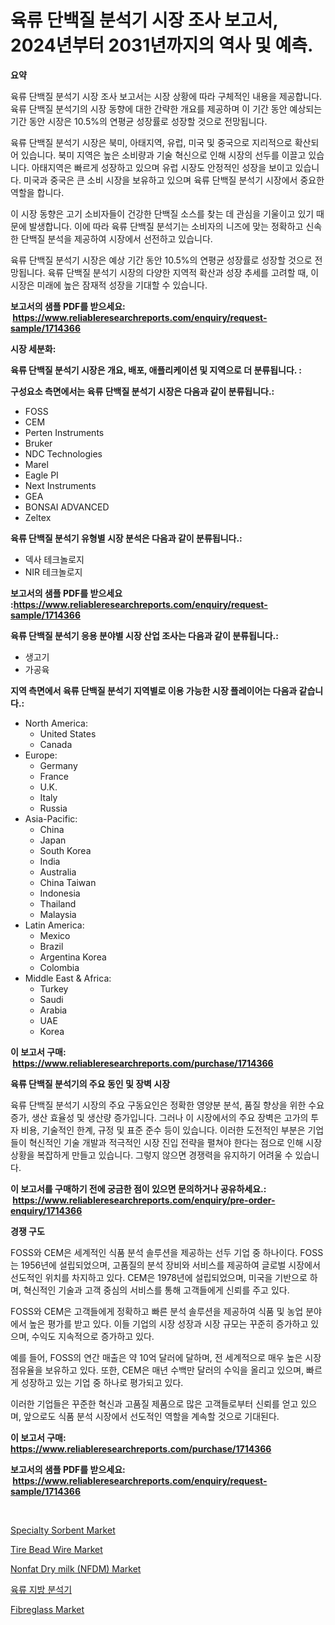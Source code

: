 <p><h1>육류 단백질 분석기 시장 조사 보고서, 2024년부터 2031년까지의 역사 및 예측.</h1></p><p><strong>요약</strong></p>
<p><p>육류 단백질 분석기 시장 조사 보고서는 시장 상황에 따라 구체적인 내용을 제공합니다. 육류 단백질 분석기의 시장 동향에 대한 간략한 개요를 제공하며 이 기간 동안 예상되는 기간 동안 시장은 10.5%의 연평균 성장률로 성장할 것으로 전망됩니다.</p><p>육류 단백질 분석기 시장은 북미, 아태지역, 유럽, 미국 및 중국으로 지리적으로 확산되어 있습니다. 북미 지역은 높은 소비량과 기술 혁신으로 인해 시장의 선두를 이끌고 있습니다. 아태지역은 빠르게 성장하고 있으며 유럽 시장도 안정적인 성장을 보이고 있습니다. 미국과 중국은 큰 소비 시장을 보유하고 있으며 육류 단백질 분석기 시장에서 중요한 역할을 합니다.</p><p>이 시장 동향은 고기 소비자들이 건강한 단백질 소스를 찾는 데 관심을 기울이고 있기 때문에 발생합니다. 이에 따라 육류 단백질 분석기는 소비자의 니즈에 맞는 정확하고 신속한 단백질 분석을 제공하여 시장에서 선전하고 있습니다.</p><p>육류 단백질 분석기 시장은 예상 기간 동안 10.5%의 연평균 성장률로 성장할 것으로 전망됩니다. 육류 단백질 분석기 시장의 다양한 지역적 확산과 성장 추세를 고려할 때, 이 시장은 미래에 높은 잠재적 성장을 기대할 수 있습니다.</p></p>
<p><strong>보고서의 샘플 PDF를 받으세요: &nbsp;<a href="https://www.reliableresearchreports.com/enquiry/request-sample/1714366">https://www.reliableresearchreports.com/enquiry/request-sample/1714366</a></strong></p>
<p><strong>시장 세분화:</strong></p>
<p><strong> 육류 단백질 분석기 시장은 개요, 배포, 애플리케이션 및 지역으로 더 분류됩니다. :</strong></p>
<p><strong>구성요소 측면에서는 육류 단백질 분석기 시장은 다음과 같이 분류됩니다.:</strong></p>
<p><ul><li>FOSS</li><li>CEM</li><li>Perten Instruments</li><li>Bruker</li><li>NDC Technologies</li><li>Marel</li><li>Eagle PI</li><li>Next Instruments</li><li>GEA</li><li>BONSAI ADVANCED</li><li>Zeltex</li></ul></p>
<p><strong> 육류 단백질 분석기 유형별 시장 분석은 다음과 같이 분류됩니다.:</strong></p>
<p><ul><li>덱사 테크놀로지</li><li>NIR 테크놀로지</li></ul></p>
<p><strong>보고서의 샘플 PDF를 받으세요 :<a href="https://www.reliableresearchreports.com/enquiry/request-sample/1714366">https://www.reliableresearchreports.com/enquiry/request-sample/1714366</a></strong></p>
<p><strong> 육류 단백질 분석기 응용 분야별 시장 산업 조사는 다음과 같이 분류됩니다.:</strong></p>
<p><ul><li>생고기</li><li>가공육</li></ul></p>
<p><strong>지역 측면에서 육류 단백질 분석기 지역별로 이용 가능한 시장 플레이어는 다음과 같습니다.:</strong></p>
<p><ul>
    <li>
        North America:
        <ul>
            <li>United States</li>
            <li>Canada</li>
        </ul>
    </li>
    <li>
        Europe:
        <ul>
            <li>Germany</li>
            <li>France</li>
            <li>U.K.</li>
            <li>Italy</li>
            <li>Russia</li>
        </ul>
    </li>
    <li>
        Asia-Pacific:
        <ul>
            <li>China</li>
            <li>Japan</li>
            <li>South Korea</li>
            <li>India</li>
            <li>Australia</li>
            <li>China Taiwan</li>
            <li>Indonesia</li>
            <li>Thailand</li>
            <li>Malaysia</li>
        </ul>
    </li>
    <li>
        Latin America:
        <ul>
            <li>Mexico</li>
            <li>Brazil</li>
            <li>Argentina Korea</li>
            <li>Colombia</li>
        </ul>
    </li>
    <li>
        Middle East & Africa:
        <ul>
            <li>Turkey</li>
            <li>Saudi</li>
            <li>Arabia</li>
            <li>UAE</li>
            <li>Korea</li>
        </ul>
    </li>
    </ul></p>
<p><strong>이 보고서 구매: &nbsp;<a href="https://www.reliableresearchreports.com/purchase/1714366">https://www.reliableresearchreports.com/purchase/1714366</a></strong></p>
<p><strong>육류 단백질 분석기의 주요 동인 및 장벽 시장</strong></p>
<p><p>육류 단백질 분석기 시장의 주요 구동요인은 정확한 영양분 분석, 품질 향상을 위한 수요 증가, 생산 효율성 및 생산량 증가입니다. 그러나 이 시장에서의 주요 장벽은 고가의 투자 비용, 기술적인 한계, 규정 및 표준 준수 등이 있습니다. 이러한 도전적인 부분은 기업들이 혁신적인 기술 개발과 적극적인 시장 진입 전략을 펼쳐야 한다는 점으로 인해 시장 상황을 복잡하게 만들고 있습니다. 그렇지 않으면 경쟁력을 유지하기 어려울 수 있습니다.</p></p>
<p><strong>이 보고서를 구매하기 전에 궁금한 점이 있으면 문의하거나 공유하세요.: &nbsp;<a href="https://www.reliableresearchreports.com/enquiry/pre-order-enquiry/1714366">https://www.reliableresearchreports.com/enquiry/pre-order-enquiry/1714366</a></strong></p>
<p><strong>경쟁 구도</strong></p>
<p><p>FOSS와 CEM은 세계적인 식품 분석 솔루션을 제공하는 선두 기업 중 하나이다. FOSS는 1956년에 설립되었으며, 고품질의 분석 장비와 서비스를 제공하여 글로벌 시장에서 선도적인 위치를 차지하고 있다. CEM은 1978년에 설립되었으며, 미국을 기반으로 하며, 혁신적인 기술과 고객 중심의 서비스를 통해 고객들에게 신뢰를 주고 있다.</p><p>FOSS와 CEM은 고객들에게 정확하고 빠른 분석 솔루션을 제공하여 식품 및 농업 분야에서 높은 평가를 받고 있다. 이들 기업의 시장 성장과 시장 규모는 꾸준히 증가하고 있으며, 수익도 지속적으로 증가하고 있다.</p><p>예를 들어, FOSS의 연간 매출은 약 10억 달러에 달하며, 전 세계적으로 매우 높은 시장 점유율을 보유하고 있다. 또한, CEM은 매년 수백만 달러의 수익을 올리고 있으며, 빠르게 성장하고 있는 기업 중 하나로 평가되고 있다.</p><p>이러한 기업들은 꾸준한 혁신과 고품질 제품으로 많은 고객들로부터 신뢰를 얻고 있으며, 앞으로도 식품 분석 시장에서 선도적인 역할을 계속할 것으로 기대된다.</p></p>
<p><strong>이 보고서 구매: &nbsp; <a href="https://www.reliableresearchreports.com/purchase/1714366">https://www.reliableresearchreports.com/purchase/1714366</a></strong></p>
<p><strong>보고서의 샘플 PDF를 받으세요: &nbsp;<a href="https://www.reliableresearchreports.com/enquiry/request-sample/1714366">https://www.reliableresearchreports.com/enquiry/request-sample/1714366</a></strong><strong></strong></p>
<p>&nbsp;</p>
<p><p><a href="https://issuu.com/reportprime-2/docs/specialty-sorbent-market-size-2030.pptx">Specialty Sorbent Market</a></p><p><a href="https://github.com/gulaimolin/Market-Research-Report-List-3/blob/main/tire-bead-wire-market.md">Tire Bead Wire Market</a></p><p><a href="https://issuu.com/reportprime-2/docs/nonfat-dry-milk-nfdm-market-size-2030.pptx">Nonfat Dry milk (NFDM) Market</a></p><p><a href="https://github.com/vs019sa3m8x/Market-Research-Report-List-1/blob/main/7846053193885.md">육류 지방 분석기</a></p><p><a href="https://github.com/RoccoManning/Market-Research-Report-List-4/blob/main/fibreglass-market.md">Fibreglass Market</a></p></p>